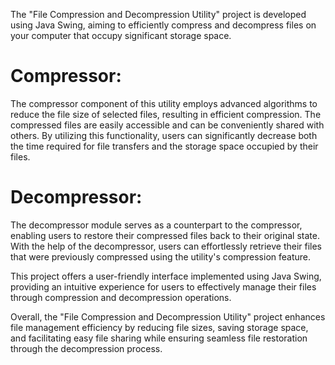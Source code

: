 
The "File Compression and Decompression Utility" project is developed using Java Swing, aiming to efficiently compress and decompress files on your computer that occupy significant storage space.

# Compressor:
The compressor component of this utility employs advanced algorithms to reduce the file size of selected files, resulting in efficient compression. The compressed files are easily accessible and can be conveniently shared with others. By utilizing this functionality, users can significantly decrease both the time required for file transfers and the storage space occupied by their files.

# Decompressor:
The decompressor module serves as a counterpart to the compressor, enabling users to restore their compressed files back to their original state. With the help of the decompressor, users can effortlessly retrieve their files that were previously compressed using the utility's compression feature.

This project offers a user-friendly interface implemented using Java Swing, providing an intuitive experience for users to effectively manage their files through compression and decompression operations.

Overall, the "File Compression and Decompression Utility" project enhances file management efficiency by reducing file sizes, saving storage space, and facilitating easy file sharing while ensuring seamless file restoration through the decompression process.
